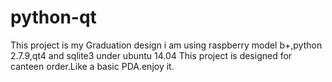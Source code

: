 # python-qt
This project is my Graduation design 
i am using raspberry model b+,python 2.7.9,qt4 and sqlite3 under ubuntu 14.04
This project is designed for canteen order.Like a basic PDA.enjoy it.
